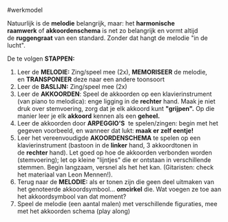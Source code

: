 #werkmodel 

Natuurlijk is de **melodie** belangrijk, maar: het **harmonische raamwerk** of **akkoordenschema** is net zo belangrijk en vormt altijd de **ruggengraat** van een standard. Zonder dat hangt de melodie "in de lucht".

De te volgen **STAPPEN:**

1. Leer de **MELODIE:** Zing/speel mee (2x), **MEMORISEER** de melodie, en **TRANSPONEER** deze naar een andere toonsoort
2. Leer de **BASLIJN:** Zing/speel mee (2x)   
3. Leer de **AKKOORDEN**: Speel de akkoorden op een klavierinstrument (van piano to melodica): enge ligging in de **rechter** hand. Maak je niet druk over stemvoering, zorg dat je elk akkoord kunt **"grijpen".** Op die manier leer je elk **akkoord** kennen als een **geheel.**   
4. Leer de akkoorden door **ARPEGGIO'S**  te spelen/zingen: begin met het gegeven voorbeeld, en wanneer dat lukt: **maak er zelf eentje!**   
5. Leer het vereenvoudigde **AKOORDENSCHEMA** te spelen op een klavierinstrument (bastoon in de **linker** hand, 3 akkoordtonen in de **rechter** hand). Let goed op hoe de akkoorden verbonden worden (stemvoering); let op kleine "lijntjes" die er ontstaan in verschillende stemmen. Begin langzaam, versnel als het het kan. (Gitaristen: check het materiaal van Leon Mennen!).   
6. Terug naar de **MELODIE:** als er tonen zijn die geen deel uitmaken van het genoteerde akkoordsymbool... **omcirkel** die. Wat voegen ze toe aan het akkoordsymbool van dat moment?   
7. Speel de melodie (een aantal malen) met verschillende figuraties, mee met het akkoorden schema (play along) 
